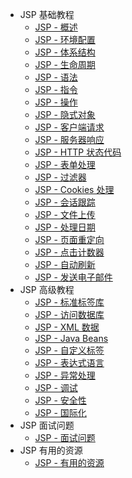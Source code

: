  - JSP 基础教程
   - [JSP - 概述](jsp_overview.md)
   - [JSP - 环境配置](jsp_environment_setup.md)
   - [JSP - 体系结构](jsp_architecture.md)
   - [JSP - 生命周期](jsp_life_cycle.md)
   - [JSP - 语法](jsp_syntax.md)
   - [JSP - 指令](jsp_directives.md)
   - [JSP - 操作](jsp_actions.md)
   - [JSP - 隐式对象](jsp_implicit_objects.md)
   - [JSP - 客户端请求](jsp_client_request.md)
   - [JSP - 服务器响应](jsp_server_response.md)
   - [JSP - HTTP 状态代码](jsp_http_status_codes.md)
   - [JSP - 表单处理](jsp_form_processing.md)
   - [JSP - 过滤器](jsp_writing_filters.md)
   - [JSP - Cookies 处理](jsp_cookies_handling.md)
   - [JSP - 会话跟踪](jsp_session_tracking.md)
   - [JSP - 文件上传](jsp_file_uploading.md)
   - [JSP - 处理日期](jsp_handling_date.md)
   - [JSP - 页面重定向](jsp_page_redirect.md)
   - [JSP - 点击计数器](jsp_hits_counter.md)
   - [JSP - 自动刷新](jsp_auto_refresh.md)
   - [JSP - 发送电子邮件](jsp_sending_email.md)
 - JSP 高级教程
   - [JSP - 标准标签库](jsp_standard_tag_library.md)
   - [JSP - 访问数据库](jsp_database_access.md)
   - [JSP - XML 数据](jsp_xml_data.md)
   - [JSP - Java Beans](jsp_java_beans.md)
   - [JSP - 自定义标签](jsp_custom_tags.md)
   - [JSP - 表达式语言](jsp_expression_language.md)
   - [JSP - 异常处理](jsp_exception_handling.md)
   - [JSP - 调试](jsp_debugging.md)
   - [JSP - 安全性](jsp_security.md)
   - [JSP - 国际化](jsp_internationalization.md)
 - JSP 面试问题
   - [JSP - 面试问题](jsp_interview_questions.md)
 - JSP 有用的资源
   - [JSP - 有用的资源](jsp_useful_resources.md)
